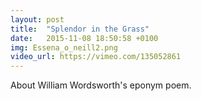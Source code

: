 ```yaml
---
layout: post
title:  "Splendor in the Grass"
date:   2015-11-08 18:50:58 +0100
img: Essena_o_neill2.png
video_url: https://vimeo.com/135052861
---
```


About William Wordsworth's eponym poem.